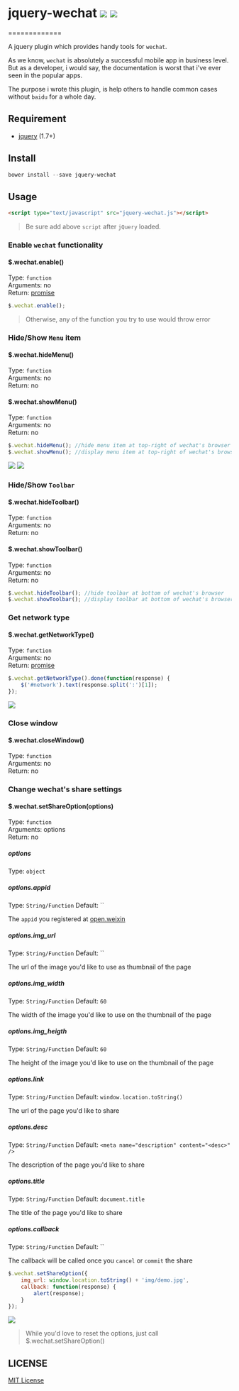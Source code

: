 # jquery-wechat ![](./docs/img/wechat.png)  ![](http://img.shields.io/badge/bower_module-v1.0.0-green.svg?style) #

=============

A jquery plugin which provides handy tools for `wechat`.

As we know, `wechat` is absolutely a successful mobile app in business level. But as a developer, i would say, the documentation is worst that i've ever seen in the popular apps.

The purpose i wrote this plugin, is help others to handle common cases without `baidu` for a whole day.

## Requirement ##

- [jquery](http://jquery.com/) (1.7+)

## Install ##

```powershell
bower install --save jquery-wechat
```

## Usage ##

```html
<script type="text/javascript" src="jquery-wechat.js"></script>
```

> Be sure add above `script` after `jQuery` loaded.

### Enable `wechat` functionality ###

#### $.wechat.enable() ####

Type: `function`  
Arguments: no  
Return: [promise][promise-url]

```javascript
$.wechat.enable();
```

> Otherwise, any of the function you try to use would throw error

### Hide/Show `Menu` item ###

#### $.wechat.hideMenu() ####

Type: `function`  
Arguments: no  
Return: no

#### $.wechat.showMenu() ####

Type: `function`  
Arguments: no  
Return: no

```javascript
$.wechat.hideMenu(); //hide menu item at top-right of wechat's browser
$.wechat.showMenu(); //display menu item at top-right of wechat's browser
```

![](./docs/img/hidemenu.png)
![](./docs/img/showmenu.png)

### Hide/Show `Toolbar` ###

#### $.wechat.hideToolbar() ####

Type: `function`  
Arguments: no  
Return: no

#### $.wechat.showToolbar() ####

Type: `function`  
Arguments: no  
Return: no

```javascript
$.wechat.hideToolbar(); //hide toolbar at bottom of wechat's browser
$.wechat.showToolbar(); //display toolbar at bottom of wechat's browser
```

### Get network type ###

#### $.wechat.getNetworkType() ####

Type: `function`  
Arguments: no  
Return: [promise][promise-url]

```javascript
$.wechat.getNetworkType().done(function(response) {
    $('#network').text(response.split(':')[1]);
});
```

![](./docs/img/network.png)

### Close window ###

#### $.wechat.closeWindow() ####

Type: `function`  
Arguments: no  
Return: no

### Change wechat's share settings ###

#### $.wechat.setShareOption(options) ####

Type: `function`  
Arguments: options  
Return: no

##### options #####

Type: `object`

##### options.appid #####
Type: `String/Function`
Default: ``

The `appid` you registered at [open.weixin][open-weixin-url]

##### options.img_url #####
Type: `String/Function`
Default: ``

The url of the image you'd like to use as thumbnail of the page

##### options.img_width #####
Type: `String/Function`
Default: `60`

The width of the image you'd like to use on the thumbnail of the page

##### options.img_heigth #####
Type: `String/Function`
Default: `60`

The height of the image you'd like to use on the thumbnail of the page


##### options.link #####
Type: `String/Function`
Default: `window.location.toString()`

The url of the page you'd like to share

##### options.desc #####
Type: `String/Function`
Default: `<meta name="description" content="<desc>" />`

The description of the page you'd like to share

##### options.title #####
Type: `String/Function`
Default: `document.title`

The title of the page you'd like to share

##### options.callback #####
Type: `String/Function`
Default: ``

The callback will be called once you `cancel` or `commit` the share


```javascript
$.wechat.setShareOption({
    img_url: window.location.toString() + 'img/demo.jpg',
    callback: function(response) {
        alert(response);
    }
});
```

![](./docs/img/share.png)

> While you'd love to reset the options, just call $.wechat.setShareOption()



[promise-url]: http://api.jquery.com/Types/#Promise
[open-weixin-url]: https://open.weixin.qq.com


## LICENSE ##

[MIT License](https://raw.githubusercontent.com/leftstick/jquery-wechat/master/LICENSE)

